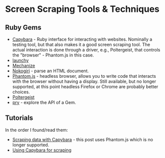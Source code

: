 # Screen Scraping Tools & Techniques

## Ruby Gems

* [Capybara][] - Ruby interface for interacting with websites. Nominally a testing tool, but that also makes it a good screen scraping tool. The actual interaction is done through a driver, e.g., Poltergeist, that controls the "browser" - Phantom.js in this case.
* [launchy][]
* [Mechanize][]
* [Nokogiri][] - parse an HTML document.
* [Phantom.js][phantom] - headless browser, allows you to write code that interacts with the browser without having a display. Still available, but no longer supported, at this point headless Firefox or Chrome are probably better choices.
* [Poltergeist][]
* [pry][] - explore the API of a Gem.

[capybara]: <>
[launchy]: <>
[mechanize]: <>
[nokogiri]: <>
[phantom]: <>
[poltergeist]: <>
[pry]: <>

## Tutorials

In the order I found/read them:

* [Scraping data with Capybara](https://tutorials.jumpstartlab.com/topics/scraping-with-capybara.html) - this post uses Phantom.js which is no longer supported.
* [Using Capybara for scraping](https://medium.com/@inanbunyamin90/using-capybara-for-scraping-9b078773c7c2)
